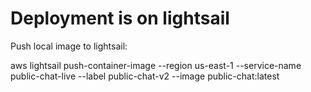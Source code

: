 # Deployment is on lightsail

Push local image to lightsail:

aws lightsail push-container-image --region us-east-1 --service-name public-chat-live --label public-chat-v2 --image public-chat:latest